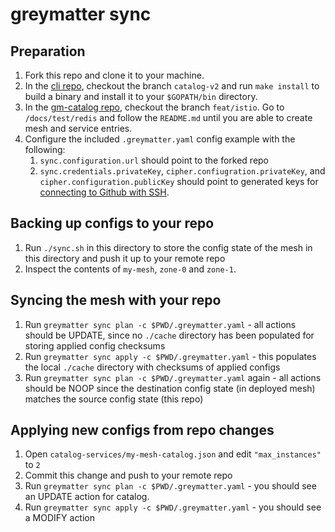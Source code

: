 # greymatter sync

## Preparation

1. Fork this repo and clone it to your machine.
2. In the [cli repo](github.com/greymatter-io/cli), checkout the branch `catalog-v2` and run `make install` to build a binary and install it to your `$GOPATH/bin` directory.
3. In the [gm-catalog repo](github.com/greymatter-io/gm-catalog), checkout the branch `feat/istio`. Go to `/docs/test/redis` and follow the `README.md` until you are able to create mesh and service entries.
4. Configure the included `.greymatter.yaml` config example with the following:
   1. `sync.configuration.url` should point to the forked repo
   2. `sync.credentials.privateKey`, `cipher.confiugration.privateKey`, and `cipher.configuration.publicKey` should point to generated keys for [connecting to Github with SSH](https://docs.github.com/en/github/authenticating-to-github/connecting-to-github-with-ssh).

## Backing up configs to your repo

1. Run `./sync.sh` in this directory to store the config state of the mesh in this directory and push it up to your remote repo
2. Inspect the contents of `my-mesh`, `zone-0` and `zone-1`.

## Syncing the mesh with your repo

1. Run `greymatter sync plan -c $PWD/.greymatter.yaml` - all actions should be UPDATE, since no `./cache` directory has been populated for storing applied config checksums
2. Run `greymatter sync apply -c $PWD/.greymatter.yaml` - this populates the local `./cache` directory with checksums of applied configs
3. Run `greymatter sync plan -c $PWD/.greymatter.yaml` again - all actions should be NOOP since the destination config state (in deployed mesh) matches the source config state (this repo)

## Applying new configs from repo changes

1. Open `catalog-services/my-mesh-catalog.json` and edit `"max_instances"` to `2`
2. Commit this change and push to your remote repo
3. Run `greymatter sync plan -c $PWD/.greymatter.yaml` - you should see an UPDATE action for catalog.
4. Run `greymatter sync apply -c $PWD/.greymatter.yaml` - you should see a MODIFY action
